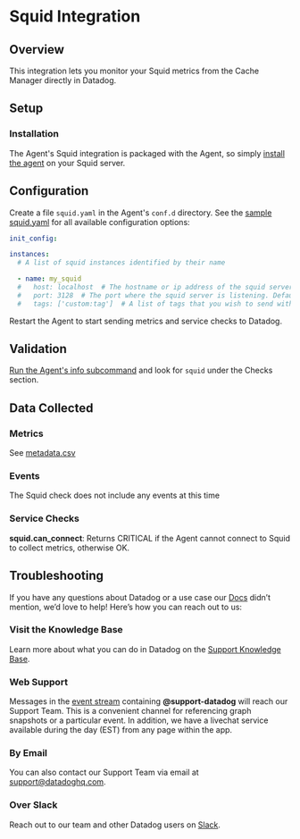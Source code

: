 # Squid Integration

## Overview

This integration lets you monitor your Squid metrics from the Cache Manager directly in Datadog.

## Setup

### Installation

The Agent's Squid integration is packaged with the Agent, so simply [install the agent](https://app.datadoghq.com/account/settings#agent) on your Squid server.  

## Configuration

Create a file `squid.yaml` in the Agent's `conf.d` directory. See the [sample squid.yaml](https://github.com/DataDog/integrations-core/blob/master/squid/conf.yaml.example) for all available configuration options:

```yaml
init_config:

instances:
  # A list of squid instances identified by their name

  - name: my_squid
  #   host: localhost  # The hostname or ip address of the squid server. Default to 'localhost'
  #   port: 3128  # The port where the squid server is listening. Default to 3128
  #   tags: ['custom:tag']  # A list of tags that you wish to send with your squid metrics
```

Restart the Agent to start sending metrics and service checks to Datadog.

## Validation

[Run the Agent's info subcommand](https://docs.datadoghq.com/agent/faq/agent-commands/#agent-status-and-information) and look for `squid` under the Checks section.

## Data Collected

### Metrics

See [metadata.csv](https://github.com/DataDog/integrations-core/blob/master/squid/metadata.csv)

### Events

The Squid check does not include any events at this time

### Service Checks

**squid.can_connect**:
Returns CRITICAL if the Agent cannot connect to Squid to collect metrics, otherwise OK.

## Troubleshooting

If you have any questions about Datadog or a use case our [Docs](https://docs.datadoghq.com/) didn’t mention, we’d love to help! Here’s how you can reach out to us:

### Visit the Knowledge Base

Learn more about what you can do in Datadog on the [Support Knowledge Base](https://datadog.zendesk.com/agent/).

### Web Support

Messages in the [event stream](https://app.datadoghq.com/event/stream) containing **@support-datadog** will reach our Support Team. This is a convenient channel for referencing graph snapshots or a particular event. In addition, we have a livechat service available during the day (EST) from any page within the app.

### By Email

You can also contact our Support Team via email at [support@datadoghq.com](mailto:support@datadoghq.com).

### Over Slack

Reach out to our team and other Datadog users on [Slack](http://chat.datadoghq.com/).
